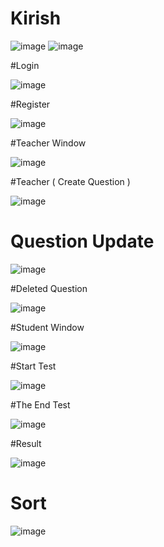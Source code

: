 # Kirish

![image](https://github.com/SamandarYigitaliyev/Assistant/assets/121451433/ec3abd02-f0c6-4743-9b64-755932553907) ![image](https://github.com/SamandarYigitaliyev/Assistant/assets/121451433/d411f2d1-f851-4d32-b312-a958b95d166e)

#Login 

![image](https://github.com/SamandarYigitaliyev/Assistant/assets/121451433/a68e572c-f6a5-4cc0-8292-3d10d2fb9b7e)

#Register

![image](https://github.com/SamandarYigitaliyev/Assistant/assets/121451433/d80d8e8a-642d-428d-8a40-5737d750d820)

#Teacher Window

![image](https://github.com/SamandarYigitaliyev/Assistant/assets/121451433/a893378d-7275-4898-adcb-55ac369fe444)

#Teacher ( Create Question )

![image](https://github.com/SamandarYigitaliyev/Assistant/assets/121451433/00de357c-22cc-4e49-9ee9-f23488821f23)

# Question Update 

![image](https://github.com/SamandarYigitaliyev/Assistant/assets/121451433/121bac50-50b8-479a-a4f4-a08c65811e23)

#Deleted Question 

![image](https://github.com/SamandarYigitaliyev/Assistant/assets/121451433/f9d52532-fd05-468a-9fee-f81a010f5e7e)

#Student Window

![image](https://github.com/SamandarYigitaliyev/Assistant/assets/121451433/d4b985c9-b738-499f-95d3-573106eafbb3)

#Start Test 

![image](https://github.com/SamandarYigitaliyev/Assistant/assets/121451433/62b43e87-f921-44d6-869f-21606048aaa3)

#The End Test 

![image](https://github.com/SamandarYigitaliyev/Assistant/assets/121451433/3dda29f8-0f06-4316-8651-e29bac26400c)

#Result

![image](https://github.com/SamandarYigitaliyev/Assistant/assets/121451433/598a0479-f4b2-40d4-8f30-493aad6ba99d)

# Sort 

![image](https://github.com/SamandarYigitaliyev/Assistant/assets/121451433/d88d8db7-8266-45c0-9e5b-43ec1c21bdae)












